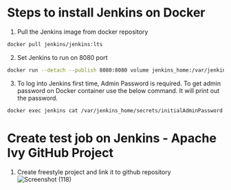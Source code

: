 # Steps to install Jenkins on Docker

1. Pull the Jenkins image from docker repository

```bash
docker pull jenkins/jenkins:lts
```

2. Set Jenkins to run on 8080 port 

```bash
docker run --detach --publish 8080:8080 volume jenkins_home:/var/jenkins_home --name jenkins jenkins/jenkins:lts
```

3. To log into Jenkins first time, Admin Password is required. To get admin password on Docker container use the below command. It will print out the password.

```bash
docker exec jenkins cat /var/jenkins_home/secrets/initialAdminPassword
```

# Create test job on Jenkins - Apache Ivy GitHub Project

1. Create freestyle project and link it to github repository
 ![Screenshot (118)](https://user-images.githubusercontent.com/38041438/118447519-bbb51d00-b6a5-11eb-8fe9-7e2eee2ab4f5.png)
